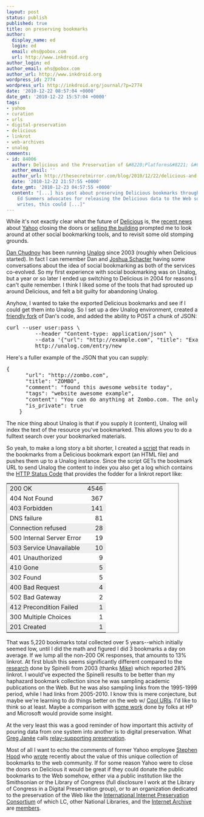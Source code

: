 ```yaml
---
layout: post
status: publish
published: true
title: on preserving bookmarks
author:
  display_name: ed
  login: ed
  email: ehs@pobox.com
  url: http://www.inkdroid.org
author_login: ed
author_email: ehs@pobox.com
author_url: http://www.inkdroid.org
wordpress_id: 2774
wordpress_url: http://inkdroid.org/journal/?p=2774
date: '2010-12-22 08:57:04 +0000'
date_gmt: '2010-12-22 15:57:04 +0000'
tags:
- yahoo
- curation
- urls
- digital-preservation
- delicious
- linkrot
- web-archives
- unalog
comments:
- id: 84006
  author: Delicious and the Preservation of &#8220;Platforms&#8221; &#8212; thesecretmirror.com
  author_email: ''
  author_url: http://thesecretmirror.com/blog/2010/12/22/delicious-and-the-preservation-of-platforms/
  date: '2010-12-22 21:57:55 +0000'
  date_gmt: '2010-12-23 04:57:55 +0000'
  content: "[...] his post about preserving Delicious bookmarks through migration,
    Ed Summers advocates for releasing the Delicious data to the Web somehow. As he
    writes, this could [...]"
---
```


<p>While it's not exactly clear what the future of <a href="http://delicious.com">Delicious</a> is, the <a href="http://www.readwriteweb.com/archives/deliciouss_data_policy_is_like_setting_a_museum_on.php">recent news</a> about <a href="http:/http://www.spinellis.gr/pubs/jrnl/2003-CACM-URLcite/html/urlcite.html">Yahoo</a> closing the doors or <a href="http://blog.delicious.com/">selling the building</a> prompted me to look around at other social bookmarking tools, and to revisit some old stomping grounds.</p>
<p><a href="http://onebiglibrary.net">Dan Chudnov</a> has been running <a href="http://unalog.com">Unalog</a> since 2003 (roughly when Delicious started). In fact I can remember Dan and <a href="http://en.wikipedia.org/wiki/Joshua_Schachter">Joshua Schacter</a> having some conversations about the idea of social bookmarking as both of the services co-evolved. So my first experience with social bookmarking was on Unalog, but a year or so later I ended up switching to Delicious in 2004 for reasons I can't quite remember. I think I liked some of the tools that had sprouted up around Delicious, and felt a bit guilty for abandoning Unalog.</p>
<p>Anyhow, I wanted to take the exported Delicious bookmarks and see if I could get them into Unalog. So I set up a dev Unalog environment, created a <a href="https://bitbucket.org/edsu/unalog2">friendly fork</a> of Dan's code, and added the ability to POST a chunk of JSON:</p>
<pre lang="text">curl --user user:pass \
         --header "Content-type: application/json" \
         --data '{"url": "http://example.com", "title": "Example"}' \
         http://unalog.com/entry/new
</pre>
<p>Here's a fuller example of the JSON that you can supply:</p>
<pre lang="json">{
      "url": "http://zombo.com",
      "title": "ZOMBO",
      "comment": "found this awesome website today",
      "tags": "website awesome example",
      "content": "You can do anything at Zombo.com. The only limit is yourself. Etc...",
      "is_private": true
    }
</pre>
<p>The nice thing about Unalog is that if you supply it (content), Unalog will index the text of the resource you've bookmarked. This allows you to do a fulltext search over your bookmarked materials.</p>
<p>So yeah, to make a long story a bit shorter, I created a <a href="https://bitbucket.org/edsu/unalog2/src/d1297c57471c/scripts/d2u.py">script</a> that reads in the bookmarks from a Delicious bookmark export (an HTML file) and pushes them up to a Unalog instance. Since the script GETs the bookmark URL to send Unalog the content to index you also get a log which contains the <a href="http://www.w3.org/Protocols/rfc2616/rfc2616-sec10.html">HTTP Status Code</a> that provides the fodder for a linkrot report like:</p>
<table style="width: 90%; border: thin solid gray;">
<tr style="background-color: #EEEEEE;">
<td>
      200 OK
    </td>
<td style="text-align: right;">
      4546
    </td>
</tr>
<tr>
<td>
      404 Not Found
    </td>
<td style="text-align: right;">
      367
    </td>
</tr>
<tr style="background-color: #EEEEEE;">
<td>
      403 Forbidden
    </td>
<td style="text-align: right;">
      141
    </td>
</tr>
<tr>
<td>
      DNS failure
    </td>
<td style="text-align: right;">
      81
    </td>
</tr>
<tr style="background-color: #EEEEEE;">
<td>
      Connection refused
    </td>
<td style="text-align: right;">
      28
    </td>
</tr>
<tr>
<td>
      500 Internal Server Error
    </td>
<td style="text-align: right;">
      19
    </td>
</tr>
<tr style="background-color: #EEEEEE;">
<td>
      503 Service Unavailable
    </td>
<td style="text-align: right;">
      10
    </td>
</tr>
<tr>
<td>
      401 Unauthorized
    </td>
<td style="text-align: right;">
      9
    </td>
</tr>
<tr style="background-color: #EEEEEE;">
<td>
      410 Gone
    </td>
<td style="text-align: right;">
      5
    </td>
</tr>
<tr>
<td>
      302 Found
    </td>
<td style="text-align: right;">
      5
    </td>
</tr>
<tr style="background-color: #EEEEEE;">
<td>
      400 Bad Request
    </td>
<td style="text-align: right;">
      4
    </td>
</tr>
<tr>
<td>
      502 Bad Gateway
    </td>
<td style="text-align: right;">
      2
    </td>
</tr>
<tr style="background-color: #EEEEEE;">
<td>
      412 Precondition Failed
    </td>
<td style="text-align: right;">
      1
    </td>
</tr>
<tr>
<td>
      300 Multiple Choices
    </td>
<td style="text-align: right;">
      1
    </td>
</tr>
<tr style="background-color: #EEEEEE;">
<td>
      201 Created
    </td>
<td style="text-align: right;">
      1
    </td>
</tr>
</table>
<p>That was 5,220 bookmarks total collected over 5 years--which initially seemed low, until I did the math and figured I did 3 bookmarks a day on average. If we lump all the non-200 OK responses, that amounts to 13% linkrot. At first blush this seems significantly different compared to the <a href="http://www.spinellis.gr/pubs/jrnl/2003-CACM-URLcite/html/urlcite.html">research</a> done by Spinelli from 2003 (thanks <a href="http://lackoftalent.org/michael/blog/">Mike</a>) which reported 28% linkrot. I would've expected the Spinelli results to be better than my haphazard bookmark collection since he was sampling academic publications on the Web. But he was also sampling links from the 1995-1999 period, while I had links from 2005-2010. I know this is mere conjecture, but maybe we're learning to do things better on the web w/ <a href="http://www.w3.org/Provider/Style/URI">Cool URIs</a>. I'd like to think so at least. Maybe a comparison with <a href="http://www2003.org/cdrom/papers/refereed/p097/P97%20sources/p97-fetterly.html">some work</a> done by folks at HP and Microsoft would provide some insight.</p>
<p>At the very least this was a good reminder of how important this activity of pouring data from one system into another is to digital preservation. What <a href="http://www.alexandria.ucsb.edu/~gjanee/">Greg Janée</a> calls <a href="http://www.ijdc.net/index.php/ijdc/article/view/102">relay-supporting preservation</a>.</p>
<p>Most of all I want to echo the comments of former Yahoo employee <a href="http://uniquehazards.tumblr.com/">Stephen Hood</a> who <a href="http://uniquehazards.tumblr.com/post/2377362882/we-can-save-delicious-but-probably-not-in-the-way-you">wrote</a> recently about the value of this unique collection of bookmarks to the web community. If for some reason Yahoo were to close the doors on Delicious it would be great if they could donate the public bookmarks to the Web somehow, either via a public institution like the Smithsonian or the Library of Congress (full disclosure I work at the Library of Congress in a Digital Preservation group), or to an organization dedicated to the preservation of the Web like the <a href="http://netpreserve.org/">International Internet Preservation Consortium</a> of which LC, other National Libraries, and the <a href="http://archive.org">Internet Archive</a> are <a href="http://web.archive.org/web/20120722084143/http://www.netpreserve.org/about/memberList.php">members</a>.</p>
